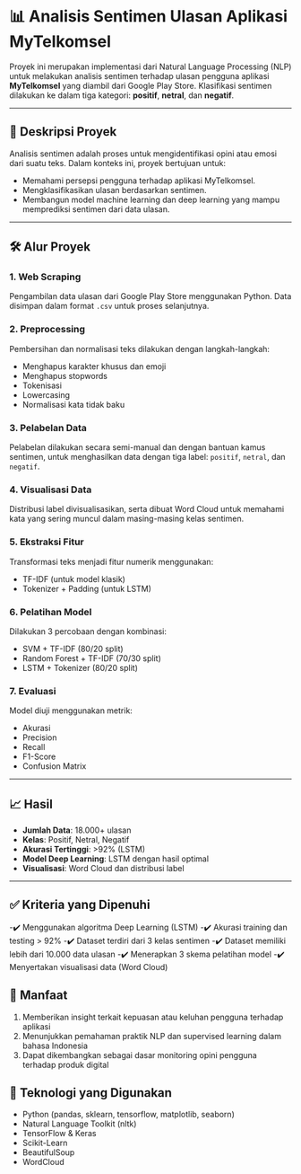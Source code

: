 # 📊 Analisis Sentimen Ulasan Aplikasi MyTelkomsel

Proyek ini merupakan implementasi dari Natural Language Processing (NLP) untuk melakukan analisis sentimen terhadap ulasan pengguna aplikasi **MyTelkomsel** yang diambil dari Google Play Store. Klasifikasi sentimen dilakukan ke dalam tiga kategori: **positif**, **netral**, dan **negatif**.

---

## 📝 Deskripsi Proyek

Analisis sentimen adalah proses untuk mengidentifikasi opini atau emosi dari suatu teks. Dalam konteks ini, proyek bertujuan untuk:
- Memahami persepsi pengguna terhadap aplikasi MyTelkomsel.
- Mengklasifikasikan ulasan berdasarkan sentimen.
- Membangun model machine learning dan deep learning yang mampu memprediksi sentimen dari data ulasan.

---

## 🛠️ Alur Proyek

### 1. Web Scraping
Pengambilan data ulasan dari Google Play Store menggunakan Python. Data disimpan dalam format `.csv` untuk proses selanjutnya.

### 2. Preprocessing
Pembersihan dan normalisasi teks dilakukan dengan langkah-langkah:
- Menghapus karakter khusus dan emoji
- Menghapus stopwords
- Tokenisasi
- Lowercasing
- Normalisasi kata tidak baku

### 3. Pelabelan Data
Pelabelan dilakukan secara semi-manual dan dengan bantuan kamus sentimen, untuk menghasilkan data dengan tiga label: `positif`, `netral`, dan `negatif`.

### 4. Visualisasi Data
Distribusi label divisualisasikan, serta dibuat Word Cloud untuk memahami kata yang sering muncul dalam masing-masing kelas sentimen.

### 5. Ekstraksi Fitur
Transformasi teks menjadi fitur numerik menggunakan:
- TF-IDF (untuk model klasik)
- Tokenizer + Padding (untuk LSTM)

### 6. Pelatihan Model
Dilakukan 3 percobaan dengan kombinasi:
- SVM + TF-IDF (80/20 split)
- Random Forest + TF-IDF (70/30 split)
- LSTM + Tokenizer (80/20 split)

### 7. Evaluasi
Model diuji menggunakan metrik:
- Akurasi
- Precision
- Recall
- F1-Score
- Confusion Matrix

---

## 📈 Hasil

- **Jumlah Data**: 18.000+ ulasan  
- **Kelas**: Positif, Netral, Negatif  
- **Akurasi Tertinggi**: >92% (LSTM)  
- **Model Deep Learning**: LSTM dengan hasil optimal  
- **Visualisasi**: Word Cloud dan distribusi label  

---

## ✅ Kriteria yang Dipenuhi
-✔️ Menggunakan algoritma Deep Learning (LSTM)
-✔️ Akurasi training dan testing > 92%
-✔️ Dataset terdiri dari 3 kelas sentimen
-✔️ Dataset memiliki lebih dari 10.000 data ulasan
-✔️ Menerapkan 3 skema pelatihan model
-✔️ Menyertakan visualisasi data (Word Cloud)

## 🎯 Manfaat
1. Memberikan insight terkait kepuasan atau keluhan pengguna terhadap aplikasi
2. Menunjukkan pemahaman praktik NLP dan supervised learning dalam bahasa Indonesia
3. Dapat dikembangkan sebagai dasar monitoring opini pengguna terhadap produk digital

## 🧠 Teknologi yang Digunakan
- Python (pandas, sklearn, tensorflow, matplotlib, seaborn)
- Natural Language Toolkit (nltk)
- TensorFlow & Keras
- Scikit-Learn
- BeautifulSoup
- WordCloud


